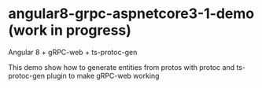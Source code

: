 # angular8-grpc-aspnetcore3-1-demo (work in progress)
Angular 8 + gRPC-web + ts-protoc-gen

This demo show how to generate entities from protos with protoc and ts-protoc-gen plugin to make gRPC-web working
